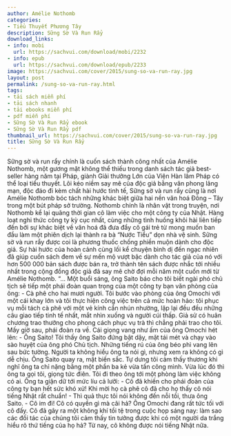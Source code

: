 ```yaml
---
author: Amélie Nothomb
categories:
- Tiểu Thuyết Phương Tây
description: Sững Sờ Và Run Rẩy
download_links:
- info: mobi
  url: https://sachvui.com/download/mobi/2232
- info: epub
  url: https://sachvui.com/download/epub/2233
image: https://sachvui.com/cover/2015/sung-so-va-run-ray.jpg
layout: post
permalink: /sung-so-va-run-ray.html
tags:
- tải sách miễn phí
- tải sách nhanh
- tải ebooks miễn phí
- pdf miễn phí
- Sững Sờ Và Run Rẩy ebook
- Sững Sờ Và Run Rẩy pdf
thumbnail_url: https://sachvui.com/cover/2015/sung-so-va-run-ray.jpg
title: Sững Sờ Và Run Rẩy
---
```


 <div class="item-desc text-justify"> <p>Sững sờ và run rẩy chính là cuốn sách thành công nhất của Amélie Nothomb, một gương mặt không thể thiếu trong danh sách tác giả best-seller hàng năm tại Pháp, giành Giải thưởng Lớn của Viện Hàn lâm Pháp có thể loại tiểu thuyết. Lôi kéo niềm say mê của độc giả bằng văn phong lãng mạn, độc đáo đi kèm chất hài hước tinh tế, Sững sờ và run rẩy cũng là nơi Amélie Nothomb bóc tách những khác biệt giữa hai nền văn hoá Đông – Tây trong một bút pháp sở trường. Nothomb chính là nhân vật trong truyện, nơi Nothomb kể lại quãng thời gian cô làm việc cho một công ty của Nhật. Hàng loạt nghi thức công ty kỳ cục nhất, cùng những tình huống khôi hài liên tiếp đến bởi sự khác biệt về văn hoá đã đưa đẩy cô gái trẻ từ mong muốn ban đầu làm một phiên dịch lại thành ra bà “Nước Tiểu” dọn nhà vệ sinh. Sững sờ và run rẩy được coi là phương thuốc chống phiền muộn dành cho độc giả. Sự hài hước của hoàn cảnh cùng lối kể chuyện bình dị đến ngạc nhiên đã giúp cuốn sách đem về sự mến mộ vượt bậc dành cho tác giả của nó với hơn 500 000 bản sách được bán ra, trở thành tên sách được nhắc tới nhiều nhất trong cộng đồng độc giả đã say mê chờ đợi mỗi năm một cuốn mới từ Amélie Nothomb. “… Một buổi sáng, ông Saito báo cho tôi biết ngài phó chủ tịch sẽ tiếp một phái đoàn quan trọng của một công ty bạn văn phòng của ông: - Cà phê cho hai mươi người. Tôi bước vào phòng của ông Omochi với một cái khay lớn và tôi thực hiện công việc trên cả mức hoàn hảo: tôi phục vụ mỗi tách cà phê với một vẻ kính cẩn nhún nhường, lặp lại đều đều những câu giao tiếp tinh tế nhất, mắt nhìn xuống và người cúi thấp. Giả sử có huân chương trao thưởng cho phong cách phục vụ trà thì chẳng phải trao cho tôi. Mấy giờ sau, phái đoàn ra về. Cái giọng vang như ấm của ông Omochi hét lên: - Ông Saito! Tôi thấy ông Saito đứng bật dậy, mặt tái mét và chạy vào sào huyệt của ông phó Chủ tịch. Những tiếng rú của ông béo phì vang lên sau bức tường. Người ta không hiểu ông ta nói gì, nhưng xem ra không có gì dễ chịu. Ông Saito quay ra, mặt biến sắc. Tự dưng tôi cảm thấy thương khi nghĩ ông ta chỉ nặng bằng một phần ba kẻ vừa tấn công mình. Vừa lúc đó thì ông ta gọi tôi, giọng tức điên. Tôi đi theo ông tới một phòng làm việc không có ai. Ông ta giận dữ tới mức líu cả lưỡi: - Cô đã khiến cho phái đoàn của công ty bạn hết sức khó xử! Khi mời họ cà phê cô đã cho họ thấy cô nói tiếng Nhật rất chuẩn! - Thì quả thực tôi nói không đến nỗi tồi, thưa ông Saito. - Cô im đi! Cô có quyền gì mà cãi hả? Ông Omochi đang rất tức tối với cô đấy. Cô đã gây ra một không khí tồi tệ trong cuộc họp sáng nay: làm sao các đối tác của chúng tôi cảm thấy tin tưởng được khi có một người da trắng hiểu rõ thứ tiếng của họ hả? Từ nay, cô không được nói tiếng Nhật nữa.</p> </div>